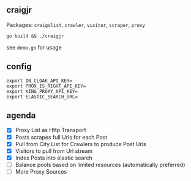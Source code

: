## craigjr

Packages: `craigslist`, `crawler`, `visitor`, `scraper`, `proxy`

```
go build && ./craigjr
```

see `demo.go` for usage

## config

```
export IN_CLOAK_API_KEY=
export PROX_IS_RIGHT_API_KEY=
export KING_PROXY_API_KEY=
export ELASTIC_SEARCH_URL=
```

## agenda

- [x] Proxy List as Http Transport
- [x] Posts scrapes full Urls for each Post
- [x] Pull from City List for Crawlers to produce Post Urls
- [x] Visitors to pull from Url stream
- [x] Index Posts into elastic search
- [ ] Balance pools based on limited resources (automatically preferred)
- [ ] More Proxy Sources

